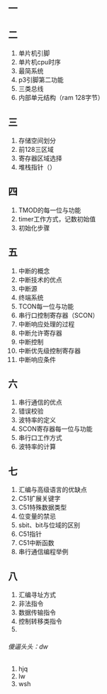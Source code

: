 ## 一

## 二
1. 单片机引脚
2. 单片机cpu时序
3. 最简系统
4. p3引脚第二功能
5. 三类总线
6. 内部单元结构（ram 128字节）

## 三
1. 存储空间划分
2. 前128三区域
3. 寄存器区域选择
4. 堆栈指针（）

## 四
1. TMOD的每一位与功能
2. timer工作方式，记数初始值
3. 初始化步骤

## 五
1. 中断的概念
2. 中断技术的优点
3. 中断源
4. 终端系统
5. TCON每一位与功能
6. 串行口控制寄存器（SCON）
7. 中断响应处理的过程
8. 中断允许寄存器
9. 中断控制
10. 中断优先级控制寄存器
11. 中断响应条件

## 六
1. 串行通信的优点
2. 错误校验
3. 波特率的定义
4. SCON寄存器每一位与功能
5. 串行口工作方式
6. 波特率的计算

## 七
1. 汇编与高级语言的优缺点
2. C51扩展关键字
3. C51特殊数据类型
4. 位变量的禁忌
5. sbit、bit与位域的区别
6. C51指针
7. C51中断函数
8. 串行通信编程举例

## 八
1. 汇编寻址方式
2. 非法指令
3. 数据传输指令
4. 控制转移类指令
5.

###### 傻逼头头：dw
1. hjq
2. lw
3. wsh
